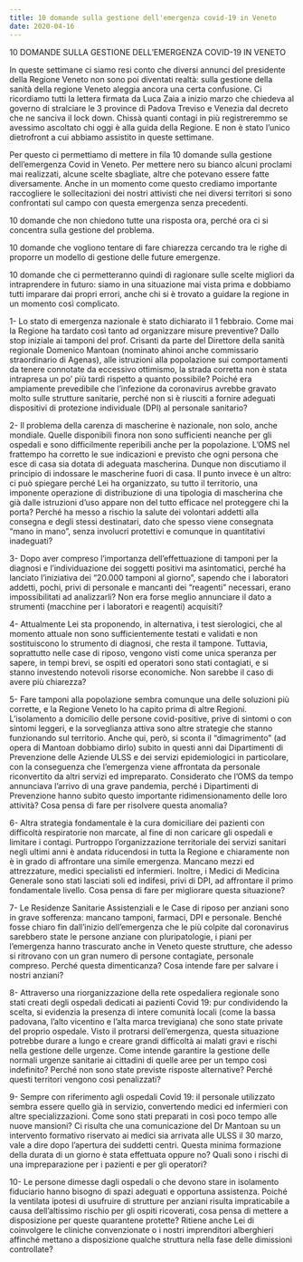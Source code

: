 ```yaml
---
title: 10 domande sulla gestione dell'emergenza covid-19 in Veneto
date: 2020-04-16
---
```


10 DOMANDE SULLA GESTIONE DELL’EMERGENZA COVID-19 IN VENETO

In queste settimane ci siamo resi conto che diversi annunci del presidente della Regione Veneto non sono poi diventati realtà: sulla gestione della sanità della regione Veneto aleggia ancora una certa confusione. Ci ricordiamo tutti la lettera firmata da Luca Zaia a inizio marzo che chiedeva al governo di stralciare le 3 province di Padova Treviso e Venezia dal decreto che ne sanciva il lock down. Chissà quanti contagi in più registreremmo se avessimo ascoltato chi oggi è alla guida della Regione. E non è stato l’unico dietrofront a cui abbiamo assistito in queste settimane.

Per questo ci permettiamo di mettere in fila 10 domande sulla gestione dell’emergenza Covid in Veneto. Per mettere nero su bianco alcuni proclami mai realizzati, alcune scelte sbagliate, altre che potevano essere fatte diversamente. Anche in un momento come questo crediamo importante raccogliere le sollecitazioni dei nostri attivisti che nei diversi territori si sono confrontati sul campo con questa emergenza senza precedenti.

10 domande che non chiedono tutte una risposta ora, perché ora ci si concentra sulla gestione del problema.

10 domande che vogliono tentare di fare chiarezza cercando tra le righe di proporre un modello di gestione delle future emergenze.

10 domande che ci permetteranno quindi di ragionare sulle scelte migliori da intraprendere in futuro: siamo in una situazione mai vista prima e dobbiamo tutti imparare dai propri errori, anche chi si è trovato a guidare la regione in un momento così complicato.

1- Lo stato di emergenza nazionale è stato dichiarato il 1 febbraio. Come mai la Regione ha tardato così tanto ad organizzare misure preventive? Dallo stop iniziale ai tamponi del prof. Crisanti da parte del Direttore della sanità regionale Domenico Mantoan (nominato ahinoi anche commissario straordinario di Agenas), alle istruzioni alla popolazione sui comportamenti da tenere connotate da eccessivo ottimismo, la strada corretta non è stata intrapresa un po’ più tardi rispetto a quanto possibile? Poiché era ampiamente prevedibile che l’infezione da coronavirus avrebbe gravato molto sulle strutture sanitarie, perché non si è riusciti a fornire adeguati dispositivi di protezione individuale (DPI) al personale sanitario?

2- Il problema della carenza di mascherine è nazionale, non solo, anche mondiale. Quelle disponibili finora non sono sufficienti neanche per gli ospedali e sono difficilmente reperibili anche per la popolazione. L’OMS nel frattempo ha corretto le sue indicazioni e previsto che ogni persona che esce di casa sia dotata di adeguata mascherina. Dunque non discutiamo il principio di indossare le mascherine fuori di casa. Il punto invece è un altro: ci può spiegare perché Lei ha organizzato, su tutto il territorio, una imponente operazione di distribuzione di una tipologia di mascherina che già dalle istruzioni d’uso appare non del tutto efficace nel proteggere chi la porta? Perché ha messo a rischio la salute dei volontari addetti alla consegna e degli stessi destinatari, dato che spesso viene consegnata “mano in mano”, senza involucri protettivi e comunque in quantitativi inadeguati?

3- Dopo aver compreso l’importanza dell’effettuazione di tamponi per la diagnosi e l’individuazione dei soggetti positivi ma asintomatici, perché ha lanciato l’iniziativa dei “20.000 tamponi al giorno”, sapendo che i laboratori addetti, pochi, privi di personale e mancanti dei “reagenti” necessari, erano impossibilitati ad analizzarli? Non era forse meglio annunciare il dato a strumenti (macchine per i laboratori e reagenti) acquisiti?

4- Attualmente Lei sta proponendo, in alternativa, i test sierologici, che al momento attuale non sono sufficientemente testati e validati e non sostituiscono lo strumento di diagnosi, che resta il tampone. Tuttavia, soprattutto nelle case di riposo, vengono visti come unica speranza per sapere, in tempi brevi, se ospiti ed operatori sono stati contagiati, e si stanno investendo notevoli risorse economiche. Non sarebbe il caso di avere più chiarezza?

5- Fare tamponi alla popolazione sembra comunque una delle soluzioni più corrette, e la Regione Veneto lo ha capito prima di altre Regioni. L’isolamento a domicilio delle persone covid-positive, prive di sintomi o con sintomi leggeri, e la sorveglianza attiva sono altre strategie che stanno funzionando sul territorio. Anche qui, però, si sconta il “dimagrimento” (ad opera di Mantoan dobbiamo dirlo) subito in questi anni dai Dipartimenti di Prevenzione delle Aziende ULSS e dei servizi epidemiologici in particolare, con la conseguenza che l’emergenza viene affrontata da personale riconvertito da altri servizi ed impreparato. Considerato che l’OMS da tempo annunciava l’arrivo di una grave pandemia, perché i Dipartimenti di Prevenzione hanno subito questo importante ridimensionamento delle loro attività? Cosa pensa di fare per risolvere questa anomalia?

6- Altra strategia fondamentale è la cura domiciliare dei pazienti con difficoltà respiratorie non marcate, al fine di non caricare gli ospedali e limitare i contagi. Purtroppo l’organizzazione territoriale dei servizi sanitari negli ultimi anni è andata riducendosi in tutta la Regione e chiaramente non è in grado di affrontare una simile emergenza. Mancano mezzi ed attrezzature, medici specialisti ed infermieri. Inoltre, i Medici di Medicina Generale sono stati lasciati soli ed indifesi, privi di DPI, ad affrontare il primo fondamentale livello. Cosa pensa di fare per migliorare questa situazione?

7- Le Residenze Sanitarie Assistenziali e le Case di riposo per anziani sono in grave sofferenza: mancano tamponi, farmaci, DPI e personale. Benché fosse chiaro fin dall’inizio dell’emergenza che le più colpite dal coronavirus sarebbero state le persone anziane con pluripatologie, i piani per l’emergenza hanno trascurato anche in Veneto queste strutture, che adesso si ritrovano con un gran numero di persone contagiate, personale compreso. Perché questa dimenticanza? Cosa intende fare per salvare i nostri anziani?

8- Attraverso una riorganizzazione della rete ospedaliera regionale sono stati creati degli ospedali dedicati ai pazienti Covid 19: pur condividendo la scelta, si evidenzia la presenza di intere comunità locali (come la bassa padovana, l’alto vicentino e l’alta marca trevigiana) che sono state private del proprio ospedale. Visto il protrarsi dell’emergenza, questa situazione potrebbe durare a lungo e creare grandi difficoltà ai malati gravi e rischi nella gestione delle urgenze. Come intende garantire la gestione delle normali urgenze sanitarie ai cittadini di quelle aree per un tempo così indefinito? Perché non sono state previste risposte alternative? Perché questi territori vengono così penalizzati?

9- Sempre con riferimento agli ospedali Covid 19: il personale utilizzato sembra essere quello già in servizio, convertendo medici ed infermieri con altre specializzazioni. Come sono stati preparati in così poco tempo alle nuove mansioni? Ci risulta che una comunicazione del Dr Mantoan su un intervento formativo riservato ai medici sia arrivata alle ULSS il 30 marzo, vale a dire dopo l’apertura dei suddetti centri. Questa minima formazione della durata di un giorno è stata effettuata oppure no? Quali sono i rischi di una impreparazione per i pazienti e per gli operatori?

10- Le persone dimesse dagli ospedali o che devono stare in isolamento fiduciario hanno bisogno di spazi adeguati e opportuna assistenza. Poiché la ventilata ipotesi di usufruire di strutture per anziani risulta impraticabile a causa dell’altissimo rischio per gli ospiti ricoverati, cosa pensa di mettere a disposizione per queste quarantene protette? Ritiene anche Lei di coinvolgere le cliniche convenzionate o i nostri imprenditori alberghieri affinché mettano a disposizione qualche struttura nella fase delle dimissioni controllate?
